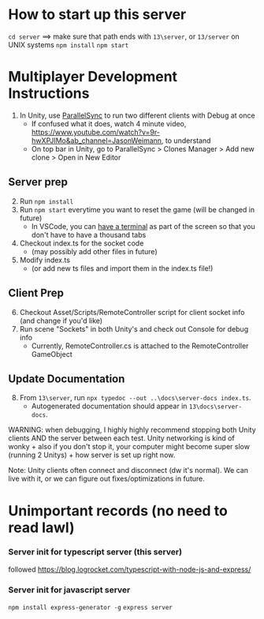 # How to start up this server
`cd server` ==> make sure that path ends with `13\server`, or `13/server` on UNIX systems
`npm install`
`npm start`

# Multiplayer Development Instructions
1. In Unity, use [ParallelSync](https://github.com/VeriorPies/ParrelSync/tree/1.4.1) to run two different clients with Debug at once
    - If confused what it does, watch 4 minute video, https://www.youtube.com/watch?v=9r-hwXPJIMo&ab_channel=JasonWeimann, to understand
    - On top bar in Unity, go to ParallelSync > Clones Manager > Add new clone > Open in New Editor

## Server prep
2. Run `npm install`
3. Run `npm start` everytime you want to reset the game (will be changed in future)
    - In VSCode, you can [have a terminal](https://code.visualstudio.com/docs/editor/integrated-terminal) as part of the screen so that you don't have to have a thousand tabs
4. Checkout index.ts for the socket code
    - (may possibly add other files in future)
5. Modify index.ts
    - (or add new ts files and import them in the index.ts file!)

## Client Prep
6. Checkout Asset/Scripts/RemoteController script for client socket info (and change if you'd like)
7. Run scene "Sockets" in both Unity's and check out Console for debug info
    - Currently, RemoteController.cs is attached to the RemoteController GameObject

## Update Documentation
8. From `13\server`, run `npx typedoc --out ..\docs\server-docs index.ts`.
    - Autogenerated documentation should appear in `13\docs\server-docs`.

WARNING: when debugging, I highly highly recommend stopping both Unity clients AND the server between each test. Unity networking is kind of wonky + also if you don't stop it, your computer might become super slow (running 2 Unitys) + how server is set up right now.

Note: Unity clients often connect and disconnect (dw it's normal). We can live with it, or we can figure out fixes/optimizations in future.

# Unimportant records (no need to read lawl)

### Server init for typescript server (this server)
followed https://blog.logrocket.com/typescript-with-node-js-and-express/

### Server init for javascript server
`npm install express-generator -g`
`express server`
